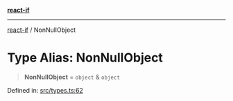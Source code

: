 [**react-if**](../README.md)

***

[react-if](../globals.md) / NonNullObject

# Type Alias: NonNullObject

> **NonNullObject** = `object` & `object`

Defined in: [src/types.ts:62](https://github.com/romac/react-if/blob/d89bda068d002b9b0761f1d92c5053e5fad86738/src/types.ts#L62)
